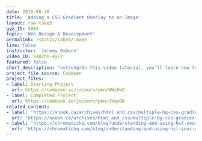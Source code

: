 ```yaml
---
date: 2019-08-30
title: 'Adding a CSS Gradient Overlay to an Image'
layout: raw-take5
gym_ID: 5003
topic: 'Web Design & Development'
permalink: /static/take5/:name
live: false
instructor: 'Jeremy Osborn'
video_ID: SaO2hO-4yEY
featured: false
short_description: "<strong>In this video tutorial, you’ll learn how to lorem your ipsum with CSS.</strong> Lorem ipsum dolor sit amet, consetetur sadipscing elitr, sed diam nonumy eirmod tempor invidunt ut labore et dolore magna aliquyam erat, sed diam voluptua."
project_file_source: Codepen
project_files:
- label: Starting Project
  url: https://codepen.io/josborn/pen/WWzBwO
- label: Completed Project
  url: https://codepen.io/josborn/pen/JVavQN
related_content:
- label: 'https://snook.ca/archives/html_and_css/multiple-bg-css-gradients'
  url: 'https://snook.ca/archives/html_and_css/multiple-bg-css-gradients'
- label: 'https://chromatichq.com/blog/understanding-and-using-hsl-your-css'
  url: 'https://chromatichq.com/blog/understanding-and-using-hsl-your-css'
---
```

